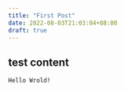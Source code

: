 ```yaml
---
title: "First Post"
date: 2022-08-03T21:03:04+08:00
draft: true
---
```


## test content
```
Hello Wrold!
```